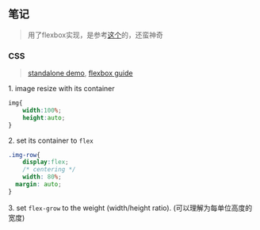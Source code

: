 ## 笔记

> 用了flexbox实现，是参考[这个](https://kartikprabhu.com/articles/equal-height-images-flexbox)的，还蛮神奇

### CSS

> [standalone demo](http://codepen.io/weicliu/pen/EKMeEj), [flexbox guide](https://css-tricks.com/snippets/css/a-guide-to-flexbox/)

1\. image resize with its container

```css
img{
	width:100%;
	height:auto;
}
```

2\. set its container to `flex`

```css
.img-row{
	display:flex;
	/* centering */
	width: 80%;
  margin: auto;
}
```

3\.  set `flex-grow` to the weight (width/height ratio). (可以理解为每单位高度的宽度)

